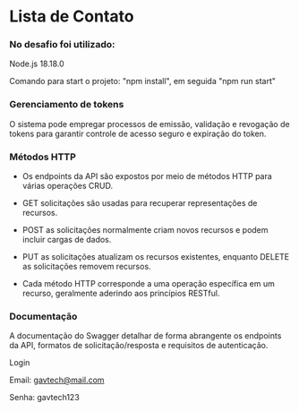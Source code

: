 # Lista de Contato

### No desafio foi utilizado:

Node.js 18.18.0

Comando para start o projeto: "npm install", em seguida "npm run start"

### Gerenciamento de tokens

O sistema pode empregar processos de emissão, validação e revogação de tokens para garantir controle de acesso seguro e expiração do token.

### Métodos HTTP

- Os endpoints da API são expostos por meio de métodos HTTP para várias operações CRUD.

- GET solicitações são usadas para recuperar representações de recursos.

- POST as solicitações normalmente criam novos recursos e podem incluir cargas de dados.

- PUT as solicitações atualizam os recursos existentes, enquanto DELETE as solicitações removem recursos.

- Cada método HTTP corresponde a uma operação específica em um recurso, geralmente aderindo aos princípios RESTful.

### Documentação

A documentação do Swagger detalhar de forma abrangente os endpoints da API, formatos de solicitação/resposta e requisitos de autenticação.

Login

Email: gavtech@mail.com

Senha: gavtech123
